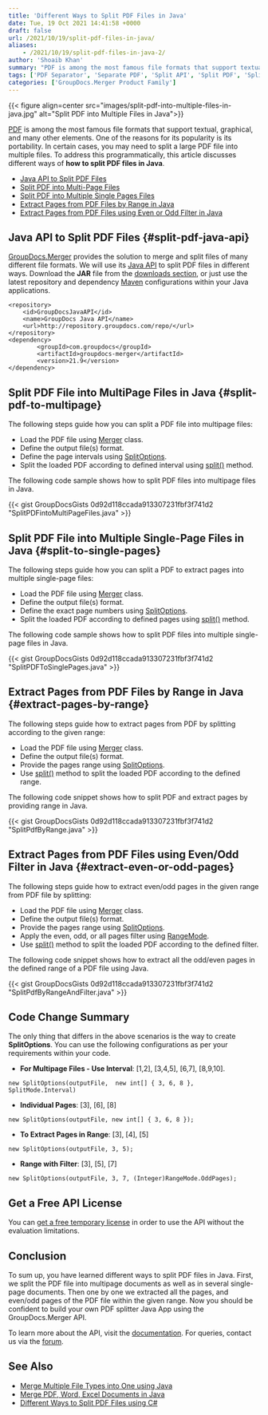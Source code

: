 ```yaml
---
title: 'Different Ways to Split PDF Files in Java'
date: Tue, 19 Oct 2021 14:41:58 +0000
draft: false
url: /2021/10/19/split-pdf-files-in-java/
aliases:
    - /2021/10/19/split-pdf-files-in-java-2/
author: 'Shoaib Khan'
summary: "PDF is among the most famous file formats that support textual, graphical, and many other elements. One of the reasons for its popularity is its portability. In certain cases, you may need to split a large PDF file into multiple files. To address this programmatically, this article discusses different ways of **how to split PDF files in Java**."
tags: ['PDF Separator', 'Separate PDF', 'Split API', 'Split PDF', 'Split PDF Files', 'Split PDF in Java']
categories: ['GroupDocs.Merger Product Family']
---
```




{{< figure align=center src="images/split-pdf-into-multiple-files-in-java.jpg" alt="Split PDF into Multiple Files in Java">}}


[PDF][1] is among the most famous file formats that support textual, graphical, and many other elements. One of the reasons for its popularity is its portability. In certain cases, you may need to split a large PDF file into multiple files. To address this programmatically, this article discusses different ways of **how to split PDF files in Java**.

*   [Java API to Split PDF Files][2]
*   [Split PDF into Multi-Page Files][3]
*   [Split PDF into Multiple Single Pages Files][4]
*   [Extract Pages from PDF Files by Range in Java][5]
*   [Extract Pages from PDF Files using Even or Odd Filter in Java][6]

## Java API to Split PDF Files {#split-pdf-java-api}

[GroupDocs.Merger][7] provides the solution to merge and split files of many different file formats. We will use its [Java API][8] to split PDF files in different ways. Download the **JAR** file from the [downloads section][9], or just use the latest repository and dependency [Maven][10] configurations within your Java applications.

```
<repository>
	<id>GroupDocsJavaAPI</id>
	<name>GroupDocs Java API</name>
	<url>http://repository.groupdocs.com/repo/</url>
</repository>
<dependency>
        <groupId>com.groupdocs</groupId>
        <artifactId>groupdocs-merger</artifactId>
        <version>21.9</version> 
</dependency>
```

## Split PDF File into MultiPage Files in Java {#split-pdf-to-multipage}

The following steps guide how you can split a PDF file into multipage files:

*   Load the PDF file using [Merger][11] class.
*   Define the output file(s) format.
*   Define the page intervals using [SplitOptions][12].
*   Split the loaded PDF according to defined interval using [split()][13] method.

The following code sample shows how to split PDF files into multipage files in Java.

{{< gist GroupDocsGists 0d92d118ccada913307231fbf3f741d2 "SplitPDFintoMultiPageFiles.java" >}}

## Split PDF File into Multiple Single-Page Files in Java {#split-to-single-pages}

The following steps guide how you can split a PDF to extract pages into multiple single-page files:

*   Load the PDF file using [Merger][14] class.
*   Define the output file(s) format.
*   Define the exact page numbers using [SplitOptions][15].
*   Split the loaded PDF according to defined pages using [split()][16] method.

The following code sample shows how to split PDF files into multiple single-page files in Java.

{{< gist GroupDocsGists 0d92d118ccada913307231fbf3f741d2 "SplitPDFToSinglePages.java" >}}

## Extract Pages from PDF Files by Range in Java {#extract-pages-by-range}

The following steps guide how to extract pages from PDF by splitting according to the given range:

*   Load the PDF file using [Merger][17] class.
*   Define the output file(s) format.
*   Provide the pages range using [SplitOptions][18].
*   Use [split()][19] method to split the loaded PDF according to the defined range.

The following code snippet shows how to split PDF and extract pages by providing range in Java.

{{< gist GroupDocsGists 0d92d118ccada913307231fbf3f741d2 "SplitPdfByRange.java" >}}

## Extract Pages from PDF Files using Even/Odd Filter in Java {#extract-even-or-odd-pages}

The following steps guide how to extract even/odd pages in the given range from PDF file by splitting:

*   Load the PDF file using [Merger][20] class.
*   Define the output file(s) format.
*   Provide the pages range using [SplitOptions][21].
*   Apply the even, odd, or all pages filter using [RangeMode][22].
*   Use [split()][23] method to split the loaded PDF according to the defined filter.

The following code snippet shows how to extract all the odd/even pages in the defined range of a PDF file using Java.

{{< gist GroupDocsGists 0d92d118ccada913307231fbf3f741d2 "SplitPdfByRangeAndFilter.java" >}}

## Code Change Summary

The only thing that differs in the above scenarios is the way to create **SplitOptions**. You can use the following configurations as per your requirements within your code.

*   **For Multipage Files - Use Interval**: \[1,2\], \[3,4,5\], \[6,7\], \[8,9,10\].

```
new SplitOptions(outputFile,  new int[] { 3, 6, 8 }, SplitMode.Interval)
```

*   **Individual Pages**: \[3\], \[6\], \[8\]

```
new SplitOptions(outputFile, new int[] { 3, 6, 8 });
```

*   **To Extract Pages in Range**: \[3\], \[4\], \[5\]

```
new SplitOptions(outputFile, 3, 5);
```

*   **Range with Filter**: \[3\], \[5\], \[7\]

```
new SplitOptions(outputFile, 3, 7, (Integer)RangeMode.OddPages);
```

## Get a Free API License

You can [get a free temporary license][24] in order to use the API without the evaluation limitations.

## Conclusion

To sum up, you have learned different ways to split PDF files in Java. First, we split the PDF file into multipage documents as well as in several single-page documents. Then one by one we extracted all the pages, and even/odd pages of the PDF file within the given range. Now you should be confident to build your own PDF splitter Java App using the GroupDocs.Merger API.

To learn more about the API, visit the [documentation][25]. For queries, contact us via the [forum][26].

## See Also

*   [Merge Multiple File Types into One using Java][27]
*   [Merge PDF, Word, Excel Documents in Java][28]
*   [Different Ways to Split PDF Files using C#][29]







[1]: https://docs.fileformat.com/pdf/
[2]: #split-pdf-java-api
[3]: #split-pdf-to-multipage
[4]: #split-to-single-pages
[5]: #extract-pages-by-range
[6]: #extract-even-or-odd-pages
[7]: https://products.groupdocs.com/merger/
[8]: https://products.groupdocs.com/merger/java/
[9]: https://downloads.groupdocs.com/merger
[10]: https://repository.groupdocs.com/webapp/#/artifacts/browse/tree/General/repo/com/groupdocs/groupdocs-merger
[11]: https://apireference.groupdocs.com/merger/java/com.groupdocs.merger/Merger
[12]: https://apireference.groupdocs.com/merger/java/com.groupdocs.merger.domain.options/SplitOptions
[13]: https://apireference.groupdocs.com/merger/java/com.groupdocs.merger/Merger#split(com.groupdocs.merger.domain.options.interfaces.ISplitOptions)
[14]: https://apireference.groupdocs.com/merger/java/com.groupdocs.merger/Merger
[15]: https://apireference.groupdocs.com/merger/java/com.groupdocs.merger.domain.options/SplitOptions
[16]: https://apireference.groupdocs.com/merger/java/com.groupdocs.merger/Merger#split(com.groupdocs.merger.domain.options.interfaces.ISplitOptions)
[17]: https://apireference.groupdocs.com/merger/java/com.groupdocs.merger/Merger
[18]: https://apireference.groupdocs.com/merger/java/com.groupdocs.merger.domain.options/SplitOptions
[19]: https://apireference.groupdocs.com/merger/java/com.groupdocs.merger/Merger#split(com.groupdocs.merger.domain.options.interfaces.ISplitOptions)
[20]: https://apireference.groupdocs.com/merger/java/com.groupdocs.merger/Merger
[21]: https://apireference.groupdocs.com/merger/java/com.groupdocs.merger.domain.options/SplitOptions
[22]: https://apireference.groupdocs.com/merger/java/com.groupdocs.merger.domain.options/RangeMode
[23]: https://apireference.groupdocs.com/merger/java/com.groupdocs.merger/Merger#split(com.groupdocs.merger.domain.options.interfaces.ISplitOptions)
[24]: https://purchase.groupdocs.com/temporary-license
[25]: https://docs.groupdocs.com/merger
[26]: https://forum.groupdocs.com/
[27]: https://blog.groupdocs.com/2021/06/13/merge-multiple-file-types-using-java/
[28]: https://blog.groupdocs.com/2020/05/20/merge-pdf-word-excel-powerpoint-documents-in-java/
[29]: https://blog.groupdocs.com/2021/10/11/split-pdf-files-in-csharp/

